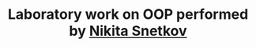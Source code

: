 <h1 align="center">Laboratory work on OOP performed by <a href="https://t.me/s4pfir" target="_blank">Nikita Snetkov</a> 
